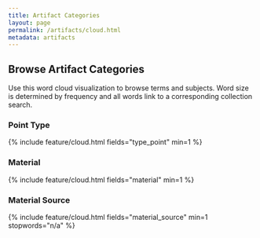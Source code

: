 ```yaml
---
title: Artifact Categories
layout: page
permalink: /artifacts/cloud.html
metadata: artifacts
---
```


## Browse Artifact Categories

Use this word cloud visualization to browse terms and subjects.
Word size is determined by frequency and all words link to a corresponding collection search.

### Point Type

{% include feature/cloud.html fields="type_point" min=1 %}

### Material 

{% include feature/cloud.html fields="material" min=1 %}

### Material Source

{% include feature/cloud.html fields="material_source" min=1 stopwords="n/a" %}
